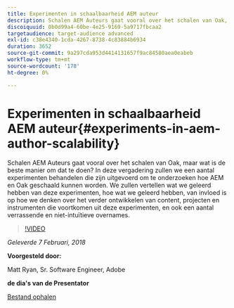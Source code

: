 ```yaml
---
title: Experimenten in schaalbaarheid AEM auteur
description: Schalen AEM Auteurs gaat vooral over het schalen van Oak, maar wat is de beste manier om dat te doen? In deze vergadering zullen we een aantal experimenten behandelen die zijn uitgevoerd om te onderzoeken hoe AEM en Oak geschaald kunnen worden. We zullen vertellen wat we geleerd hebben van deze experimenten, hoe wat we geleerd hebben, van invloed is op hoe we denken over het verder ontwikkelen van content, projecten en instrumenten die voortkomen uit deze experimenten, en ook een aantal verrassende en niet-intuïtieve overnames.
discoiquuid: 0b0d99a4-60be-4e25-9169-5a9717fbcaa2
targetaudience: target-audience advanced
exl-id: c38e4340-1cda-4267-8738-4c83884b6934
duration: 3652
source-git-commit: 9a297cda953d4414131657f9ac84580aea0eabeb
workflow-type: tm+mt
source-wordcount: '178'
ht-degree: 0%

---
```


# Experimenten in schaalbaarheid AEM auteur{#experiments-in-aem-author-scalability}

Schalen AEM Auteurs gaat vooral over het schalen van Oak, maar wat is de beste manier om dat te doen? In deze vergadering zullen we een aantal experimenten behandelen die zijn uitgevoerd om te onderzoeken hoe AEM en Oak geschaald kunnen worden. We zullen vertellen wat we geleerd hebben van deze experimenten, hoe wat we geleerd hebben, van invloed is op hoe we denken over het verder ontwikkelen van content, projecten en instrumenten die voortkomen uit deze experimenten, en ook een aantal verrassende en niet-intuïtieve overnames.

>[!VIDEO](https://video.tv.adobe.com/v/21522/?quality=9)

*Geleverde 7 Februari, 2018*

**Voorgesteld door:**

Matt Ryan, Sr. Software Engineer, Adobe

**de dia&#39;s van de Presentator**

[Bestand ophalen](assets/experiments+in+aem+author+scalability+2+7+18.pdf)
<!--
[Get back to the Overview](https://helpx.adobe.com/experience-manager/kt/eseminars/gems/aem-index.html)
-->
